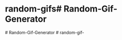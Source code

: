 # random-gifs#   R a n d o m - G i f - G e n e r a t o r  
 #   R a n d o m - G i f - G e n e r a t o r  
 #   r a n d o m - g i f -  
 